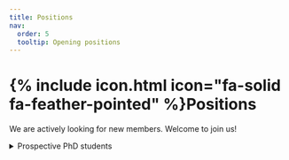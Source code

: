 ```yaml
---
title: Positions
nav:
  order: 5
  tooltip: Opening positions
---
```


# {% include icon.html icon="fa-solid fa-feather-pointed" %}Positions

We are actively looking for new members. Welcome to join us!
<details>
  
<summary>Prospective PhD students</summary>

### Responsibilities:
1. Independently undertake scientific research tasks and projects;
2. Participate in core laboratory research projects;
3. Engage in other related research activities within the university and department.
   
**Application Requirements:**

Applicants should be capable of independently undertaking research projects, passionate about scientific research, diligent, eager to learn, and possess good communication skills. A minimum of a bachelor's degree in computer science, automation, electronic engineering, informatics, mathematics, physics, or other quantitative sciences is required. **Strong programming skills are essential**, and a background in machine learning, artificial intelligence, or data science is preferred. Applicants should have a keen interest in medical image analysis and be willing to engage in related research. The expected start date is Spring or Fall 2025.

**Requirements of UNMC PhD Program:**
1. Cumulative GPA (undergraduate, or undergraduate + master's if applicable): 3.0 or above (on a 4.0 scale). Non-U.S. grades must be verified by WES or ECE. 
2. English proficiency: IELTS 6.5, TOEFL iBT 80, or Duolingo 120 
3. GRE: Not required

**Requirements of Wang’s Lab:**
1. Excellent coding skills
2. Experience in deep learning, machine learning and medical imaging processing 
3. Experience in computer vision or natural language processing. 
4. Programming experience: Python, MATLAB, SPSS, Bash.
5. Experience in working with Linux workstation.
6. Excellent verbal and written communication skills.
7. A minimum of a bachelor's degree in computer science, automation, electronic engineering, informatics, mathematics, physics, or other quantitative sciences

**Additional skills**
Highly proficient in medical imaging toolboxes/software including BIDS rule, FreeSurfer, FSL, AFNI, SPM, ANTs, ITK, c3d, SurfStat, NODDI, GIFT, CONN, GRETNA, SPSS, etc. 
Data management and /or data analysis in medical area.

**Benefits:**
Fully funded support, specific financial support according to the relevant program.

**Application Process:**
Applicants should send their personal resume (including basic personal information, educational background, work experience, research achievements, and contact information), transcripts, and English proficiency scores (IELTS, TOEFL, or Duolingo) to: jiwang@unmc.edu. All application materials will be kept strictly confidential. Candidates who pass the initial review will be contacted for an interview shortly.

</details>
